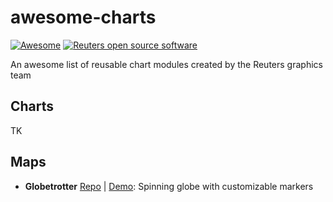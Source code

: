 # awesome-charts
[![Awesome](https://cdn.rawgit.com/sindresorhus/awesome/d7305f38d29fed78fa85652e3a63e154dd8e8829/media/badge.svg)](https://github.com/sindresorhus/awesome) [![Reuters open source software](https://badgen.net/badge/Reuters/open%20source/?color=ff8000)](https://github.com/reuters-graphics/)

An awesome list of reusable chart modules created by the Reuters graphics team

## Charts
TK
## Maps
- **Globetrotter** [Repo](https://github.com/reuters-graphics/chart-module-globetrotter) | [Demo](https://reuters-graphics.github.io/chart-module-globetrotter/): Spinning globe with customizable markers
